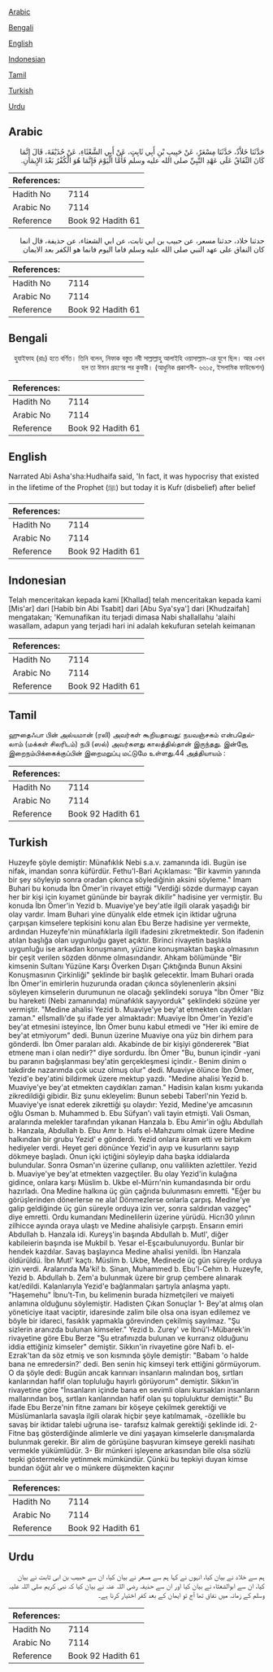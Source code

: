 [Arabic](#arabic)

[Bengali](#bengali)

[English](#english)

[Indonesian](#indonesian)

[Tamil](#tamil)

[Turkish](#turkish)

[Urdu](#urdu)

## Arabic


<div dir="rtl" lang="ar" style={{fontSize:'larger',backgroundColor:'#f8f9fa',padding:20}}>
حَدَّثَنَا خَلاَّدٌ، حَدَّثَنَا مِسْعَرٌ، عَنْ حَبِيبِ بْنِ أَبِي ثَابِتٍ، عَنْ أَبِي الشَّعْثَاءِ، عَنْ حُذَيْفَةَ، قَالَ إِنَّمَا كَانَ النِّفَاقُ عَلَى عَهْدِ النَّبِيِّ صلى الله عليه وسلم فَأَمَّا الْيَوْمَ فَإِنَّمَا هُوَ الْكُفْرُ بَعْدَ الإِيمَانِ‏.‏
</div>
<div style={{backgroundColor:'#f8f9fa',padding:20, marginBottom: 10}}><table> <thead> <tr> <th>References:</th> <th></th> </tr> </thead> <tbody><tr><td>Hadith No</td><td>7114</td></tr><tr><td>Arabic No</td><td>7114</td></tr><tr><td>Reference</td><td>Book 92 Hadith 61</td></tr></tbody></table></div>


<div dir="rtl" lang="ar" style={{fontSize:'larger',backgroundColor:'#f8f9fa',padding:20}}>
حدثنا خلاد، حدثنا مسعر، عن حبيب بن ابي ثابت، عن ابي الشعثاء، عن حذيفة، قال انما كان النفاق على عهد النبي صلى الله عليه وسلم فاما اليوم فانما هو الكفر بعد الايمان
</div>
<div style={{backgroundColor:'#f8f9fa',padding:20, marginBottom: 10}}><table> <thead> <tr> <th>References:</th> <th></th> </tr> </thead> <tbody><tr><td>Hadith No</td><td>7114</td></tr><tr><td>Arabic No</td><td>7114</td></tr><tr><td>Reference</td><td>Book 92 Hadith 61</td></tr></tbody></table></div>

## Bengali


<div dir="rtl" lang="bn" style={{fontSize:'larger',backgroundColor:'#f8f9fa',padding:20}}>
হুযাইফাহ (রাঃ) হতে বর্ণিত। তিনি বলেন, নিফাক বস্তুত নবী সাল্লাল্লাহু আলাইহি ওয়াসাল্লাম-এর যুগে ছিল। আর এখন হল তা ঈমান গ্রহণের পর কুফরী। (আধুনিক প্রকাশনী- ৬৬১৫, ইসলামিক ফাউন্ডেশন)
</div>
<div style={{backgroundColor:'#f8f9fa',padding:20, marginBottom: 10}}><table> <thead> <tr> <th>References:</th> <th></th> </tr> </thead> <tbody><tr><td>Hadith No</td><td>7114</td></tr><tr><td>Arabic No</td><td>7114</td></tr><tr><td>Reference</td><td>Book 92 Hadith 61</td></tr></tbody></table></div>

## English


<div dir="ltr" lang="en" style={{fontSize:'larger',backgroundColor:'#f8f9fa',padding:20}}>
Narrated Abi Asha'sha:Hudhaifa said, 'In fact, it was hypocrisy that existed in the lifetime of the Prophet (ﷺ) but today it is Kufr (disbelief) after belief
</div>
<div style={{backgroundColor:'#f8f9fa',padding:20, marginBottom: 10}}><table> <thead> <tr> <th>References:</th> <th></th> </tr> </thead> <tbody><tr><td>Hadith No</td><td>7114</td></tr><tr><td>Arabic No</td><td>7114</td></tr><tr><td>Reference</td><td>Book 92 Hadith 61</td></tr></tbody></table></div>

## Indonesian


<div dir="ltr" lang="id" style={{fontSize:'larger',backgroundColor:'#f8f9fa',padding:20}}>
Telah menceritakan kepada kami [Khallad] telah menceritakan kepada kami [Mis'ar] dari [Habib bin Abi Tsabit] dari [Abu Sya'sya'] dari [Khudzaifah] mengatakan; 'Kemunafikan itu terjadi dimasa Nabi shallallahu 'alaihi wasallam, adapun yang terjadi hari ini adalah kekufuran setelah keimanan
</div>
<div style={{backgroundColor:'#f8f9fa',padding:20, marginBottom: 10}}><table> <thead> <tr> <th>References:</th> <th></th> </tr> </thead> <tbody><tr><td>Hadith No</td><td>7114</td></tr><tr><td>Arabic No</td><td>7114</td></tr><tr><td>Reference</td><td>Book 92 Hadith 61</td></tr></tbody></table></div>

## Tamil


<div dir="ltr" lang="ta" style={{fontSize:'larger',backgroundColor:'#f8f9fa',padding:20}}>
ஹுதைஃபா பின் அல்யமான் (ரலி) அவர்கள் கூறியதாவது: நயவஞ்சகம் என்பதெல்லாம் (மக்கள் சிலரிடம்) நபி (ஸல்) அவர்களது காலத்தில்தான் இருந்தது. இன்றோ, இறைநம்பிக்கைக்குப்பின் இறைமறுப்பு மட்டுமே உள்ளது.44 அத்தியாயம் :
</div>
<div style={{backgroundColor:'#f8f9fa',padding:20, marginBottom: 10}}><table> <thead> <tr> <th>References:</th> <th></th> </tr> </thead> <tbody><tr><td>Hadith No</td><td>7114</td></tr><tr><td>Arabic No</td><td>7114</td></tr><tr><td>Reference</td><td>Book 92 Hadith 61</td></tr></tbody></table></div>

## Turkish


<div dir="ltr" lang="tr" style={{fontSize:'larger',backgroundColor:'#f8f9fa',padding:20}}>
Huzeyfe şöyle demiştir: Münafıklık Nebi s.a.v. zamanında idi. Bugün ise nifak, imandan sonra küfürdür. Fethu'l-Bari Açıklaması: "Bir kavmin yanında bir şey söyleyip sonra oradan çıkınca söylediğinin aksini söyleme." İmam Buhari bu konuda İbn Ömer'in rivayet ettiği "Verdiği sözde durmayıp cayan her bir kişi için kıyamet gününde bir bayrak dikilir" hadisine yer vermiştir. Bu konuda İbn Ömer'in Yezid b. Muaviye'ye bey'atle ilgili olarak yaşadığı bir olay vardır. İmam Buhari yine dünyalık elde etmek için iktidar uğruna çarpışan kimselere tepkisini konu alan Ebu Berze hadisine yer vermekte, ardından Huzeyfe'nin münafıklarla ilgili ifadesini zikretmektedir. Son ifadenin atılan başlığa olan uygunluğu gayet açıktır. Birinci rivayetin başlıkla uygunluğu ise arkadan konuşmanın, yüzüne konuşmaktan başka olmasının bir çeşit verilen sözden dönme olmasındandır. Ahkam bölümünde "Bir kimsenin Sultanı Yüzüne Karşı Överken Dışarı Çıktığında Bunun Aksini Konuşmasının Çirkinliği" şeklinde bir başlık gelecektir. İmam Buhari orada İbn Ömer'in emirlerin huzurunda oradan çıkınca söylenenlerin aksini söyleyen kimselerin durumunun ne olacağı şeklindeki soruya "İbn Ömer "Biz bu hareketi (Nebi zamanında) münafıklık sayıyorduk" şeklindeki sözüne yer vermiştir. "Medine ahalisi Yezid b. Muaviye'ye bey'at etmekten caydıkları zaman." elİsmallı'de şu ifade yer almaktadır: Muaviye İbn Ömer'in Yezid'e bey'at etmesini isteyince, İbn Ömer bunu kabul etmedi ve "Her iki emire de bey'at etmiyorum" dedi. Bunun üzerine Muaviye ona yüz bin dirhem para gönderdi. İbn Ömer paraları aldı. Akabinde de bir kişiyi göndererek "Biat etmene man i olan nedir?" diye sordurdu. İbn Ömer "Bu, bunun içindir -yani bu paranın bağışlanması bey'atin gerçekleşmesi içindir.- Benim dinim o takdirde nazarımda çok ucuz olmuş olur" dedi. Muaviye ölünce İbn Ömer, Yezid'e bey'atini bildirmek üzere mektup yazdı. "Medine ahalisi Yezid b. Muaviye'ye bey'at etmekten caydıkları zaman." Hadisin kalan kısmı yukarıda zikredildiği gibidir. Biz şunu ekleyelim: Bunun sebebi Taberl'nin Yezid b. Muaviye'ye isnat ederek zikrettiği şu olaydır: Yezid, Medine'ye amcasının oğlu Osman b. Muhammed b. Ebu Süfyan'ı vali tayin etmişti. Vali Osman, aralarında melekler tarafından yıkanan Hanzala b. Ebu Amir'in oğlu Abdullah b. Hanzala, Abdullah b. Ebu Amr b. Hafs el-Mahzumı olmak üzere Medine halkından bir grubu Yezid' e gönderdi. Yezid onlara ikram etti ve birtakım hediyeler verdi. Heyet geri dönünce Yezid'in ayıp ve kusurlannı sayıp dökmeye başladı. Onun içki içtiğini söyleyip daha başka iddialarda bulundular. Sonra Osman'ın üzerine çullanıp, onu valilikten azlettiler. Yezid b. Muaviye'ye bey'at etmekten vazgeçtiler. Bu olay Yezid'in kulağına gidince, onlara karşı Müslim b. Ukbe el-Mürrı'nin kumandasında bir ordu hazırladı. Ona Medine halkına üç gün çağrıda bulunmasını emretti. "Eğer bu görüşlerinden dönerlerse ne ala! Dönmezlerse onlarla çarpış. Medine'ye galip geldiğinde üç gün süreyle orduya izin ver, sonra saldırıdan vazgeç" diye emretti. Ordu kumandanı Medinelilerin üzerine yürüdü. Hicrı30 yılının zilhicce ayında oraya ulaştı ve Medine ahalisiyle çarpıştı. Ensarın emiri Abdullah b. Hanzala idi. Kureyş'in başında Abdullah b. Mutl', diğer kabileierin başında ise Mukbil b. Yesar el-Eşcaıbulunuyordu. Bunlar bir hendek kazdılar. Savaş başlayınca Medine ahalisi yenildi. İbn Hanzala öldürüldü. İbn Mutl' kaçtı. Müslim b. Ukbe, Medinede üç gün süreyle orduya izin verdi. Aralarında Ma'ki! b. Sinan, Muhammed b. Ebu'l-Cehm b. Huzeyfe, Yezid b. Abdullah b. Zem'a bulunmak üzere bir grup çembere alınarak kat/edildi. Kalanlarıyla Yezid'e bağlanmaları şartıyla anlaşma yaptı. "Haşemehu" İbnu't-Tın, bu kelimenin burada hizmetçileri ve maiyeti anlamına olduğunu söylemiştir. Hadisten Çıkan Sonuçlar 1- Bey'at almış olan yöneticiye itaat vaciptir, idaresinde zalim bile olsa ona isyan edilemez ve böyle bir idareci, fasıklık yapmakla görevinden çekilmiş sayılmaz. "Şu sizlerin aranızda bulunan kimseler." Yezid b. Zurey' ve İbnü'l-Mübarek'in rivayetine göre Ebu Berze "Şu etrafınızda bulunan ve kurranız olduğunu iddia ettiğiniz kimseler" demiştir. Sikkın'in rivayetine göre Nafi b. el-Ezrak'tan da söz etmiş ve son kısmında şöyle demiştir: "Babam 'o halde bana ne emredersin?' dedi. Ben senin hiç kimseyi terk ettiğini görmüyorum. O da şöyle dedi: Bugün ancak karınıarı insanların malından boş, sırtları kanlarından hafif olan topluluğu hayırlı görüyorum" demiştir. Sikkın'in rivayetine göre "İnsanların içinde bana en sevimli olanı kursakları insanların mallarından boş, sırtları kanlarından hafif olan şu topluluktur demiştir." Bu ifade Ebu Berze'nin fitne zamanı bir köşeye çekilmek gerektiği ve Müslümanlarla savaşla ilgili olarak hiçbir şeye katılmamak, -özellikle bu savaş bir iktidar talebi uğruna ise- tarafsız kalmak gerektiği şeklinde idi. 2- Fitne baş gösterdiğinde alimlerle ve dini yaşayan kimselerle danışmalarda bulunmak gerekir. Bir alim de görüşüne başvuran kimseye gerekli nasihatı vermekle yükümlüdür. 3- Bir münkeri işleyene arkasından bile olsa sözlü tepki göstermekle yetinmek mümkündür. Çünkü bu tepkiyi duyan kimse bundan öğüt alır ve o münkere düşmekten kaçınır
</div>
<div style={{backgroundColor:'#f8f9fa',padding:20, marginBottom: 10}}><table> <thead> <tr> <th>References:</th> <th></th> </tr> </thead> <tbody><tr><td>Hadith No</td><td>7114</td></tr><tr><td>Arabic No</td><td>7114</td></tr><tr><td>Reference</td><td>Book 92 Hadith 61</td></tr></tbody></table></div>

## Urdu


<div dir="rtl" lang="ur" style={{fontSize:'larger',backgroundColor:'#f8f9fa',padding:20}}>
ہم سے خلاد نے بیان کیا، انہوں نے کہا ہم سے مسعر نے بیان کیا، ان سے حبیب بن ابی ثابت نے بیان کیا، ان سے ابوالشعثاء نے بیان کیا اور ان سے حذیفہ رضی اللہ عنہ نے بیان کیا کہ نبی کریم صلی اللہ علیہ وسلم کے زمانہ میں نفاق تھا آج تو ایمان کے بعد کفر اختیار کرنا ہے۔
</div>
<div style={{backgroundColor:'#f8f9fa',padding:20, marginBottom: 10}}><table> <thead> <tr> <th>References:</th> <th></th> </tr> </thead> <tbody><tr><td>Hadith No</td><td>7114</td></tr><tr><td>Arabic No</td><td>7114</td></tr><tr><td>Reference</td><td>Book 92 Hadith 61</td></tr></tbody></table></div>